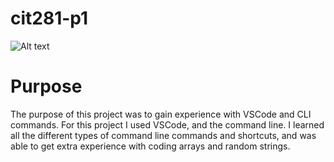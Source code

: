 # cit281-p1

![Alt text](<img width="1013" alt="Screenshot 2024-06-06 at 3 11 39 PM" src="https://github.com/kbash-uo/cit281-p1/assets/170210333/06059f12-d799-4a43-a694-a2a8b510b43f">)

# Purpose
The purpose of this project was to gain experience with VSCode and CLI commands. For this project I used VSCode, and the command line. I learned all the different types of command line commands and shortcuts, and was able to get extra experience with coding arrays and random strings.
